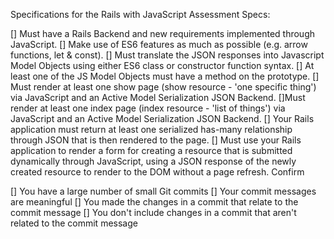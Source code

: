 Specifications for the Rails with JavaScript Assessment
Specs:

 [] Must have a Rails Backend and new requirements implemented through JavaScript.
 [] Make use of ES6 features as much as possible (e.g. arrow functions, let & const).
 [] Must translate the JSON responses into Javascript Model Objects using either ES6 class or constructor function syntax.
 [] At least one of the JS Model Objects must have a method on the prototype.
 [] Must render at least one show page (show resource - 'one specific thing') via JavaScript and an Active Model Serialization JSON Backend.
 []Must render at least one index page (index resource - 'list of things') via JavaScript and an Active Model Serialization JSON Backend.
 [] Your Rails application must return at least one serialized has-many relationship through JSON that is then rendered to the page.
 [] Must use your Rails application to render a form for creating a resource that is submitted dynamically through JavaScript, using a JSON response of the newly created resource to render to the DOM without a page refresh.
Confirm

 [] You have a large number of small Git commits
 [] Your commit messages are meaningful
 [] You made the changes in a commit that relate to the commit message
 [] You don't include changes in a commit that aren't related to the commit message
